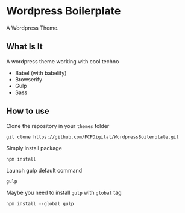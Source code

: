# Wordpress Boilerplate

A Wordpress Theme.

## What Is It

A wordpress theme working with cool techno 
- Babel (with babelify)
- Browserify
- Gulp
- Sass 

## How to use 

Clone the repository in your `themes` folder
```
git clone https://github.com/FCPDigital/WordpressBoilerplate.git
```

Simply install package 
```
npm install
```

Launch gulp default command 
```
gulp
```

Maybe you need to install `gulp` with `global` tag
```
npm install --global gulp
```
